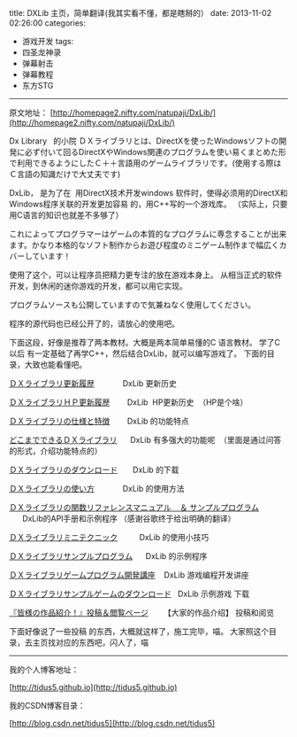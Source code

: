 title: DXLib 主页，简单翻译(我其实看不懂，都是瞎掰的）
date: 2013-11-02 02:26:00
categories:
- 游戏开发
tags:
- 四圣龙神录
- 弹幕射击
- 弹幕教程
- 东方STG
---
原文地址：
[http://homepage2.nifty.com/natupaji/DxLib/](http://homepage2.nifty.com/natupaji/DxLib/)

Dx Library   的小院
ＤＸライブラリとは、DirectXを使ったWindowsソフトの開発に必ず付いて回るDirectXやWindows関連のプログラムを使い易くまとめた形で利用できるようにしたＣ＋＋言語用のゲームライブラリです。(使用する際はＣ言語の知識だけで大丈夫です)

DxLib， 是为了在  用DirectX技术开发windows 软件时，使得必须用的DirectX和Windows程序关联的开发更加容易 的，用C++写的一个游戏库。
（实际上，只要用C语言的知识也就差不多够了）
 
 <!--more-->
 
これによってプログラマーはゲームの本質的なプログラムに専念することが出来ます。かなり本格的なソフト制作からお遊び程度のミニゲーム制作まで幅広くカバーしています！

使用了这个，可以让程序员把精力更专注的放在游戏本身上。 从相当正式的软件开发，到休闲的迷你游戏的开发，都可以用它实现。

プログラムソースも公開していますので気兼ねなく使用してください。

程序的源代码也已经公开了的，请放心的使用吧。

下面这段，好像是推荐了两本教材。大概是两本简单易懂的C 语言教材。 学了C以后 有一定基础了再学C++，然后结合DxLib，就可以编写游戏了。
下面的目录，大致也能看懂吧。

[ＤＸライブラリ更新履歴](http://homepage2.nifty.com/natupaji/DxLib/dxlog.html)             DxLib 更新历史

[ＤＸライブラリＨＰ更新履歴](http://homepage2.nifty.com/natupaji/DxLib/dxhplog.html)        DxLib  HP更新历史  （HP是个啥）


[ＤＸライブラリの仕様と特徴](http://homepage2.nifty.com/natupaji/DxLib/dxinfo.html)        DxLib 的功能特点

[どこまでできるＤＸライブラリ](http://homepage2.nifty.com/natupaji/DxLib/dxq.html)      DxLib 有多强大的功能呢  （里面是通过问答的形式，介绍功能特点的）

[ＤＸライブラリのダウンロード](http://homepage2.nifty.com/natupaji/DxLib/dxdload.html)       DxLib 的下载

[ＤＸライブラリの使い方](http://homepage2.nifty.com/natupaji/DxLib/dxuse.html)             DxLib 的使用方法
 

[ＤＸライブラリの関数リファレンスマニュアル   
＆
サンプルプログラム](http://homepage2.nifty.com/natupaji/DxLib/dxfunc.html)                    DxLib的API手册和示例程序 （感谢谷歌终于给出明确的翻译）

[ＤＸライブラリミニテクニック](http://homepage2.nifty.com/natupaji/DxLib/dxtec.html)          DxLib 的使用小技巧

[ＤＸライブラリサンプルプログラム](http://homepage2.nifty.com/natupaji/DxLib/dxprogram.html)      DxLib 的示例程序

[ＤＸライブラリゲームプログラム開発講座](http://homepage2.nifty.com/natupaji/DxLib/dxlecture_main.html)    DxLib 游戏编程开发讲座

[ＤＸライブラリサンプルゲームのダウンロード](http://homepage2.nifty.com/natupaji/DxLib/dxsample.html)   DxLib 示例游戏 下载


[『皆様の作品紹介！』投稿＆閲覧ページ](http://dxlib.o.oo7.jp/cgi/patio/patio.cgi)       【大家的作品介绍】 投稿和阅览


下面好像说了一些投稿 的东西，大概就这样了，施工完毕，喵。
大家照这个目录，去主页找对应的东西吧，闪人了，喵


---
我的个人博客地址：

[http://tidus5.github.io](http://tidus5.github.io)

我的CSDN博客目录：

[http://blog.csdn.net/tidus5](http://blog.csdn.net/tidus5)
